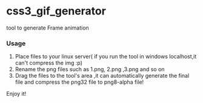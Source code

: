 # css3_gif_generator 
tool to generate Frame animation

### Usage
1. Place files to your linux server( if you run the tool in windows localhost,it can't compress the img :p)
2. Rename the png files such as 1.png, 2.png ,3.png and so on
3. Drag the files to the tool's area ,it can automatically generate the final file and compress the png32 file to png8-alpha file!


Enjoy it!
